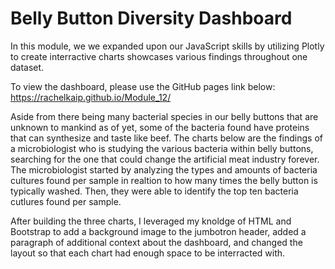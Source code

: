 # Belly Button Diversity Dashboard 
In this module, we we expanded upon our JavaScript skills by utilizing Plotly to create interractive charts showcases various findings throughout one dataset.  

To view the dashboard, please use the GitHub pages link below: 
https://rachelkaip.github.io/Module_12/


Aside from there being many bacterial species in our belly buttons that are unknown to mankind as of yet, some of the bacteria found have proteins that can synthesize and taste like beef. The charts below are the findings of a microbiologist who is studying the various bacteria within belly buttons, searching for the one that could change the artificial meat industry forever. The microbiologist started by analyzing the types and amounts of bacteria cultures found per sample in realtion to how many times the belly button is typically washed. Then, they were able to identify the top ten bacteria cutlures found per sample.

After building the three charts, I leveraged my knoldge of HTML and Bootstrap to add a background image to the jumbotron header, added a paragraph of additional context about the dashboard, and changed the layout so that each chart had enough space to be interracted with.  